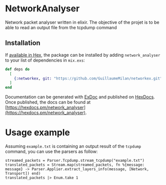 # NetworkAnalyser

Network packet analyser written in elixir.
The objective of the projet is to be able to read an output file from the tcpdump command

## Installation

If [available in Hex](https://hex.pm/docs/publish), the package can be installed
by adding `network_analyser` to your list of dependencies in `mix.exs`:

```elixir
def deps do
  [
    {:networkex, git: "https://github.com/GuillaumeMilan/networkex.git", branch: "master"}
  ]
end
```

Documentation can be generated with [ExDoc](https://github.com/elixir-lang/ex_doc)
and published on [HexDocs](https://hexdocs.pm). Once published, the docs can
be found at [https://hexdocs.pm/network_analyser](https://hexdocs.pm/network_analyser).

# Usage example

Assuming `example.txt` is containing an output result of the `tcpdump` command,
you can use the parsers as follow:

```
streamed_packets = Parser.Tcpdump.stream_tcpdump("example.txt")
translated_packets = Stream.map(streamed_packets, fn %{message: message} -> Parser.Applier.extract_layers_info(message, [Network, Transport]) end)
translated_packets |> Enum.take 1
```
